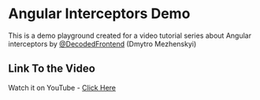 # Angular Interceptors Demo

This is a demo playground created for a video tutorial series about Angular interceptors by [@DecodedFrontend](https://youtube.com/@decodedfrontend) (Dmytro Mezhenskyi)

## Link To the Video
Watch it on YouTube - [Click Here](https://youtu.be/BNM5203kxgs)